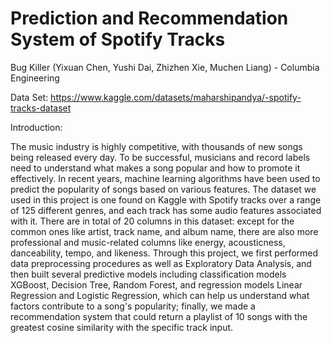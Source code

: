 # Prediction and Recommendation System of Spotify Tracks

Bug Killer (Yixuan Chen, Yushi Dai, Zhizhen Xie, Muchen Liang) - Columbia Engineering

Data Set: https://www.kaggle.com/datasets/maharshipandya/-spotify-tracks-dataset

Introduction:

The music industry is highly competitive, with thousands of new songs being released every day. To be successful, musicians and record labels need to understand what makes a song popular and how to promote it effectively. In recent years, machine learning algorithms have been used to predict the popularity of songs based on various features.
The dataset we used in this project is one found on Kaggle with  Spotify tracks over a range of 125 different genres, and each track has some audio features associated with it. There are in total of 20 columns in this dataset: except for the common ones like artist, track name, and album name, there are also more professional and music-related columns like energy, acousticness, danceability, tempo, and likeness. Through this project, we first performed data preprocessing procedures as well as Exploratory Data Analysis, and then built several predictive models including classification models XGBoost, Decision Tree, Random Forest, and regression models Linear Regression and Logistic Regression, which can help us understand what factors contribute to a song's popularity; finally, we made a recommendation system that could return a playlist of 10 songs with the greatest cosine similarity with the specific track input.